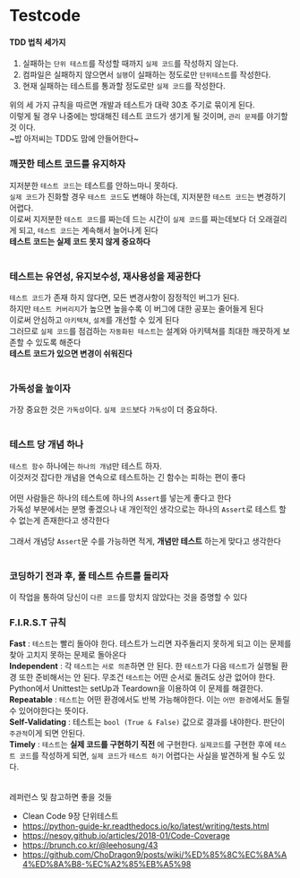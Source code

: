 # Testcode
#### TDD 법칙 세가지
1. 실패하는 `단위 테스트`를 작성할 때까지 `실제 코드`를 작성하지 않는다.<br/>
2. 컴파일은 실패하지 않으면서 `실행`이 실패하는 정도로만 `단위테스트`를 작성한다.<br/>
3. 현재 실패하는 테스트를 통과할 정도로만 `실제 코드`를 작성한다.<br/>

위의 세 가지 규칙을 따르면 개발과 테스트가 대략 30초 주기로 묶이게 된다.<br/>
이렇게 될 경우 나중에는 방대해진 테스트 코드가 생기게 될 것이며, `관리 문제`를 야기할 것 이다.<br/>
~밥 아저씨는 TDD도 맘에 안들어한다~
<br/>

### 깨끗한 테스트 코드를 유지하자
지저분한 `테스트 코드`는 테스트를 안하느마니 못하다.<br/>
`실제 코드`가 진화할 경우 `테스트 코드`도 변해야 하는데, 지저분한 `테스트 코드`는 변경하기 어렵다.<br/>
이로써 지저분한 `테스트 코드`를 짜는데 드는 시간이 `실제 코드`를 짜는데보다 더 오래걸리게 되고, `테스트 코드`는 계속해서 늘어나게 된다<br/>
__테스트 코드는 실제 코드 못지 않게 중요하다__<br/>
<br/>

### 테스트는 유연성, 유지보수성, 재사용성을 제공한다
`테스트 코드`가 존재 하지 않다면, 모든 변경사항이 잠정적인 버그가 된다.<br/>
하지만 `테스트 커버리지`가 높으면 높을수록 이 버그에 대한 공포는 줄어들게 된다<br/>
이로써 안심하고 `아키텍쳐`, `설계`를 개선할 수 있게 된다<br/>
그러므로 `실제 코드`를 점검하는 `자동화된 테스트`는 설계와 아키텍쳐를 최대한 깨끗하게 보존할 수 있도록 해준다<br/>
__테스트 코드가 있으면 변경이 쉬워진다__<br/>
<br/>

### 가독성을 높이자
가장 중요한 것은 `가독성`이다. `실제 코드`보다 `가독성`이 더 중요하다.<br/>
<br/>

### 테스트 당 개념 하나
`테스트 함수` 하나에는 `하나의 개념`만 테스트 하자.<br/>
이것저것 잡다한 개념을 연속으로 테스트하는 긴 함수는 피하는 편이 좋다<br/>
<br/>
어떤 사람들은 하나의 테스트에 하나의 `Assert`를 넣는게 좋다고 한다<br/>
가독성 부분에서는 분명 좋겠으나 내 개인적인 생각으로는 하나의 `Assert`로 테스트 할 수 없는게 존재한다고 생각한다<br/>
<br/>
그래서 개념당 `Assert`문 수를 가능하면 적게, __개념만 테스트__ 하는게 맞다고 생각한다<br/>
<br/>

### 코딩하기 전과 후, 풀 테스트 슈트를 돌리자
이 작업을 통하여 당신이 `다른 코드`를 망치지 않았다는 것을 증명할 수 있다<br/>


### F.I.R.S.T 규칙
__Fast__ : `테스트`는 빨리 돌아야 한다. 테스트가 느리면 자주돌리지 못하게 되고 이는 문제를 찾아 고치지 못하는 문제로 돌아온다<br/>
__Independent__ : 각 `테스트`는 `서로 의존`하면 안 된다. 한 `테스트`가 다음 `테스트`가 실행될 환경 또한 준비해서는 안 된다. 무조건 `테스트`는 어떤 순서로 돌려도 상관 없어야 한다. Python에서 Unittest는 setUp과 Teardown을 이용하여 이 문제를 해결한다.<br/>
__Repeatable__ : `테스트`는 어떤 환경에서도 반복 가능해야한다. 이는 `어떤 환경`에서도 돌릴 수 있어야한다는 뜻이다.<br/>
__Self-Validating__ : 테스트는 `bool (True & False)` 값으로 결과를 내야한다. 판단이 `주관적`이게 되면 안된다.<br/>
__Timely__ : `테스트`는 __실제 코드를 구현하기 직전__ 에 구현한다. `실제코드`를 구현한 후에 `테스트 코드`를 작성하게 되면, `실제 코드`가 `테스트 하기` 어렵다는 사실을 발견하게 될 수도 있다.<br/>
<br/><br/>
레퍼런스 및 참고하면 좋을 것들
- Clean Code 9장 단위테스트
- https://python-guide-kr.readthedocs.io/ko/latest/writing/tests.html
- https://nesoy.github.io/articles/2018-01/Code-Coverage
- https://brunch.co.kr/@leehosung/43
- https://github.com/ChoDragon9/posts/wiki/%ED%85%8C%EC%8A%A4%ED%8A%B8-%EC%A2%85%EB%A5%98
